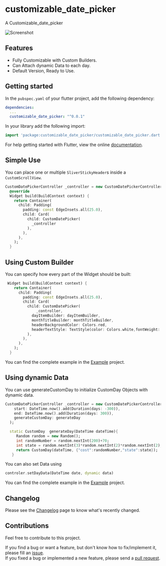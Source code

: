 # customizable_date_picker

A Customizable_date_picker

![Screenshot](https://github.com/achreffaidi/customizable_date_picker/blob/master/doc/images/blue.gifwidth=150)

## Features

* Fully Customizable with Custom Builders.
* Can Attach dynamic Data to each day.
* Default Version, Ready to Use.

## Getting started

In the `pubspec.yaml` of your flutter project, add the following dependency:

```yaml
dependencies:
  ...
  customizable_date_picker: "^0.0.1"
```

In your library add the following import:

```dart
import 'package:customizable_date_picker/customizable_date_picker.dart';
```

For help getting started with Flutter, view the online [documentation](https://flutter.io/).

## Simple Use

You can place one or multiple `SliverStickyHeader`s inside a `CustomScrollView`.

```dart
CustomDatePickerController _controller = new CustomDatePickerController();
  @override
  Widget build(BuildContext context) {
    return Container(
      child: Padding(
        padding: const EdgeInsets.all(25.0),
        child: Card(
          child: CustomDatePicker(
            _controller
          ),
        ),
      ),
    );
  }
```

## Using Custom Builder

You can specify how every part of the Widget should be built: 

```dart
 Widget build(BuildContext context) {
    return Container(
      child: Padding(
        padding: const EdgeInsets.all(25.0),
        child: Card(
          child: CustomDatePicker(
              _controller,
            dayItemBuilder: dayItemBuilder,
            monthTitleBuilder: monthTitleBuilder,
            headerBackgroundColor: Colors.red,
            headerTextStyle: TextStyle(color: Colors.white,fontWeight: FontWeight.w700),
          ),
        ),
      ),
    );
  }
```
You can find the complete example in the [Example](https://github.com/letsar/flutter_sticky_header/tree/master/example) project.

## Using dynamic Data

You can use generateCustomDay to initialize CustomDay Objects with dynamic data. 

```dart
CustomDatePickerController _controller = new CustomDatePickerController(
    start: DateTime.now().add(Duration(days: -300)),
    end: DateTime.now().add(Duration(days: 300)),
    generateCustomDay: generateDay
  );

  static CustomDay  generateDay(DateTime dateTime){
     Random random = new Random();
     int randomNumber = random.nextInt(200)+70;
     int state = random.nextInt(3)*random.nextInt(2)*random.nextInt(2); 
     return CustomDay(dateTime, {"cost":randomNumber,"state":state});
   }
```
You can also set Data using 
```dart
controler.setDayData(DateTime date, dynamic data)
```
You can find the complete example in the [Example](https://github.com/letsar/flutter_sticky_header/tree/master/example) project.

## Changelog

Please see the [Changelog](https://github.com/letsar/flutter_sticky_header/blob/master/CHANGELOG.md) page to know what's recently changed.

## Contributions

Feel free to contribute to this project.

If you find a bug or want a feature, but don't know how to fix/implement it, please fill an [issue](https://github.com/letsar/flutter_sticky_header/issues).  
If you fixed a bug or implemented a new feature, please send a [pull request](https://github.com/letsar/flutter_sticky_header/pulls).
